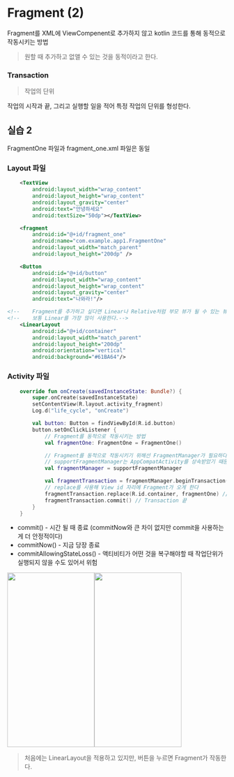 # Fragment (2)

Fragment를 XML에 ViewCompenent로 추가하지 않고 kotlin 코드를 통해 동적으로 작동시키는 방법
> 원할 때 추가하고 없앨 수 있는 것을 동적이라고 한다.

### Transaction
> 작업의 단위

작업의 시작과 끝, 그리고 실행할 일을 적어 특정 작업의 단위를 형성한다.

## 실습 2
FragmentOne 파일과 fragment_one.xml 파일은 동일

### Layout 파일
```xml
    <TextView
        android:layout_width="wrap_content"
        android:layout_height="wrap_content"
        android:layout_gravity="center"
        android:text="안녕하세요"
        android:textSize="50dp"></TextView>

    <fragment
        android:id="@+id/fragment_one"
        android:name="com.example.app1.FragmentOne"
        android:layout_width="match_parent"
        android:layout_height="200dp" />

    <Button
        android:id="@+id/button"
        android:layout_width="wrap_content"
        android:layout_height="wrap_content"
        android:layout_gravity="center"
        android:text="나와라!"/>

<!--    Fragment를 추가하고 싶다면 Linear나 Relative처럼 부모 뷰가 될 수 있는 뷰를 사용해야 한다.-->
<!--    보통 Linear를 가장 많이 사용한다.-->
    <LinearLayout
        android:id="@+id/container"
        android:layout_width="match_parent"
        android:layout_height="200dp"
        android:orientation="vertical"
        android:background="#61BA64"/>
```

### Activity 파일
```kotlin
    override fun onCreate(savedInstanceState: Bundle?) {
        super.onCreate(savedInstanceState)
        setContentView(R.layout.activity_fragment)
        Log.d("life_cycle", "onCreate")

        val button: Button = findViewById(R.id.button)
        button.setOnClickListener {
            // Fragment를 동적으로 작동시키는 방법
            val fragmentOne: FragmentOne = FragmentOne()

            // Fragment를 동적으로 작동시키기 위해선 FragmentManager가 필요하다
            // supportFragmentManager는 AppCompatActivity를 상속받았기 때문에 사용할 수 있는 기능이다
            val fragmentManager = supportFragmentManager

            val fragmentTransaction = fragmentManager.beginTransaction() // Transaction 시작
            // replace를 사용해 View id 자리에 Fragment가 오게 한다
            fragmentTransaction.replace(R.id.container, fragmentOne) // 할 일
            fragmentTransaction.commit() // Transaction 끝
        }
    }
```

* commit() - 시간 될 때 종료 (commitNow와 큰 차이 없지만 commit을 사용하는 게 더 안정적이다)
* commitNow() - 지금 당장 종료
* commitAllowingStateLoss() - 액티비티가 어떤 것을 복구해야할 때 작업단위가 실행되지 않을 수도 있어서 위험

<img src="https://user-images.githubusercontent.com/86659995/131422333-87be8f3c-44dc-4735-943e-d9c939960990.png" width="200" height="400"/><img src="https://user-images.githubusercontent.com/86659995/131422357-1787bef3-e480-4f7f-b7e5-b2720a883aed.png" width="200" height="400"/>
> 처음에는 LinearLayout을 적용하고 있지만, 버튼을 누르면 Fragment가 작동한다.
